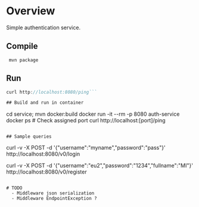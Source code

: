 # Overview

Simple authentication service.

## Compile

``` mvn package```

## Run

```java -jar service/target/auth-service-0.1-SNAPSHOT.jar
curl http://localhost:8080/ping```

## Build and run in container

```
cd service; mvn docker:build
docker run -it --rm -p 8080 auth-service
docker ps # Check assigned port
curl http://localhost:[port]/ping
```

## Sample queries
```
curl -v -X POST -d '{"username":"myname","password":"pass"}' http://localhost:8080/v0/login

curl -v -X POST -d '{"username":"eu2","password":"1234","fullname":"MI"}' http://localhost:8080/v0/register

```

# TODO
  - Middleware json serialization
  - Middleware EndpointException ?

